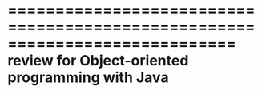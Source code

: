 

============================================================================
<br>review for Object-oriented programming with Java</br>
===========================================================================
